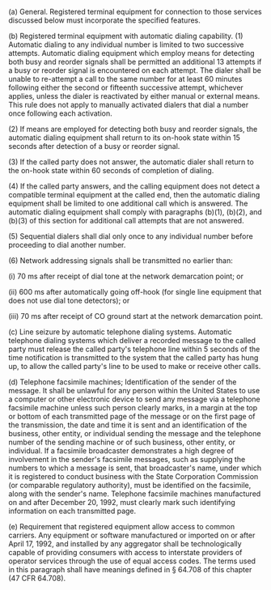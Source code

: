 (a) General. Registered terminal equipment for connection to those services discussed below must incorporate the specified features.

(b) Registered terminal equipment with automatic dialing capability. (1) Automatic dialing to any individual number is limited to two successive attempts. Automatic dialing equipment which employ means for detecting both busy and reorder signals shall be permitted an additional 13 attempts if a busy or reorder signal is encountered on each attempt. The dialer shall be unable to re-attempt a call to the same number for at least 60 minutes following either the second or fifteenth successive attempt, whichever applies, unless the dialer is reactivated by either manual or external means. This rule does not apply to manually activated dialers that dial a number once following each activation.
                                    

(2) If means are employed for detecting both busy and reorder signals, the automatic dialing equipment shall return to its on-hook state within 15 seconds after detection of a busy or reorder signal.

(3) If the called party does not answer, the automatic dialer shall return to the on-hook state within 60 seconds of completion of dialing.

(4) If the called party answers, and the calling equipment does not detect a compatible terminal equipment at the called end, then the automatic dialing equipment shall be limited to one additional call which is answered. The automatic dialing equipment shall comply with paragraphs (b)(1), (b)(2), and (b)(3) of this section for additional call attempts that are not answered.

(5) Sequential dialers shall dial only once to any individual number before proceeding to dial another number.

(6) Network addressing signals shall be transmitted no earlier than:

(i) 70 ms after receipt of dial tone at the network demarcation point; or

(ii) 600 ms after automatically going off-hook (for single line equipment that does not use dial tone detectors); or

(iii) 70 ms after receipt of CO ground start at the network demarcation point.

(c) Line seizure by automatic telephone dialing systems. Automatic telephone dialing systems which deliver a recorded message to the called party must release the called party's telephone line within 5 seconds of the time notification is transmitted to the system that the called party has hung up, to allow the called party's line to be used to make or receive other calls.

(d) Telephone facsimile machines; Identification of the sender of the message. It shall be unlawful for any person within the United States to use a computer or other electronic device to send any message via a telephone facsimile machine unless such person clearly marks, in a margin at the top or bottom of each transmitted page of the message or on the first page of the transmission, the date and time it is sent and an identification of the business, other entity, or individual sending the message and the telephone number of the sending machine or of such business, other entity, or individual. If a facsimile broadcaster demonstrates a high degree of involvement in the sender's facsimile messages, such as supplying the numbers to which a message is sent, that broadcaster's name, under which it is registered to conduct business with the State Corporation Commission (or comparable regulatory authority), must be identified on the facsimile, along with the sender's name. Telephone facsimile machines manufactured on and after December 20, 1992, must clearly mark such identifying information on each transmitted page.

(e) Requirement that registered equipment allow access to common carriers. Any equipment or software manufactured or imported on or after April 17, 1992, and installed by any aggregator shall be technologically capable of providing consumers with access to interstate providers of operator services through the use of equal access codes. The terms used in this paragraph shall have meanings defined in § 64.708 of this chapter (47 CFR 64.708).

